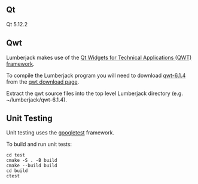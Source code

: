## Qt

Qt 5.12.2

## Qwt

Lumberjack makes use of the [Qt Widgets for Technical Applications (QWT) framework](https://qwt.sourceforge.io/).

To compile the Lumberjack program you will need to download [qwt-6.1.4](https://sourceforge.net/projects/qwt/files/qwt/6.1.4/) from the [qwt download page](https://sourceforge.net/projects/qwt/files/qwt/).

Extract the qwt source files into the top level Lumberjack directory (e.g. ~/lumberjack/qwt-6.1.4).

## Unit Testing

Unit testing uses the [googletest](https://google.github.io/googletest/) framework.

To build and run unit tests:

```
cd test
cmake -S . -B build
cmake --build build
cd build
ctest
```
